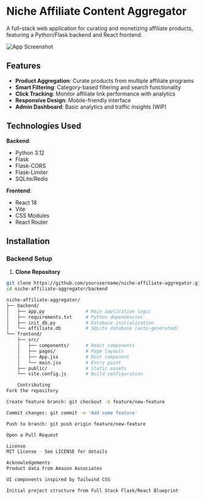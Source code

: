 # Niche Affiliate Content Aggregator

A full-stack web application for curating and monetizing affiliate products, featuring a Python/Flask backend and React frontend.

![App Screenshot](./screenshot.png)

## Features

- **Product Aggregation**: Curate products from multiple affiliate programs
- **Smart Filtering**: Category-based filtering and search functionality
- **Click Tracking**: Monitor affiliate link performance with analytics
- **Responsive Design**: Mobile-friendly interface
- **Admin Dashboard**: Basic analytics and traffic insights (WIP)

## Technologies Used

**Backend**:
- Python 3.12
- Flask
- Flask-CORS
- Flask-Limiter
- SQLite/Redis

**Frontend**:
- React 18
- Vite
- CSS Modules
- React Router

## Installation

### Backend Setup

1. **Clone Repository**
```bash
git clone https://github.com/yourusername/niche-affiliate-aggregator.git
cd niche-affiliate-aggregator/backend

niche-affiliate-aggregator/
├── backend/
│   ├── app.py               # Main application logic
│   ├── requirements.txt     # Python dependencies
│   ├── init_db.py           # Database initialization
│   └── affiliate.db         # SQLite database (auto-generated)
└── frontend/
    ├── src/
    │   ├── components/      # React components
    │   ├── pages/           # Page layouts
    │   ├── App.jsx          # Root component
    │   └── main.jsx         # Entry point
    ├── public/              # Static assets
    └── vite.config.js       # Build configuration

    Contributing
Fork the repository

Create feature branch: git checkout -b feature/new-feature

Commit changes: git commit -m 'Add some feature'

Push to branch: git push origin feature/new-feature

Open a Pull Request

License
MIT License - See LICENSE for details

Acknowledgements
Product data from Amazon Associates

UI components inspired by Tailwind CSS

Initial project structure from Full Stack Flask/React Blueprint